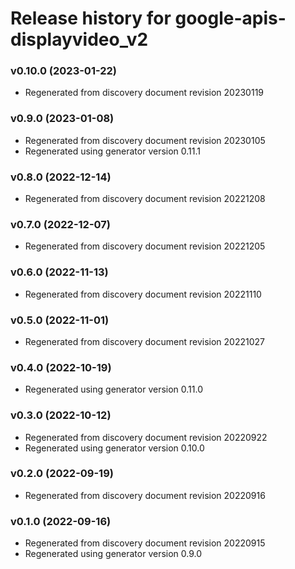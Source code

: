 # Release history for google-apis-displayvideo_v2

### v0.10.0 (2023-01-22)

* Regenerated from discovery document revision 20230119

### v0.9.0 (2023-01-08)

* Regenerated from discovery document revision 20230105
* Regenerated using generator version 0.11.1

### v0.8.0 (2022-12-14)

* Regenerated from discovery document revision 20221208

### v0.7.0 (2022-12-07)

* Regenerated from discovery document revision 20221205

### v0.6.0 (2022-11-13)

* Regenerated from discovery document revision 20221110

### v0.5.0 (2022-11-01)

* Regenerated from discovery document revision 20221027

### v0.4.0 (2022-10-19)

* Regenerated using generator version 0.11.0

### v0.3.0 (2022-10-12)

* Regenerated from discovery document revision 20220922
* Regenerated using generator version 0.10.0

### v0.2.0 (2022-09-19)

* Regenerated from discovery document revision 20220916

### v0.1.0 (2022-09-16)

* Regenerated from discovery document revision 20220915
* Regenerated using generator version 0.9.0

